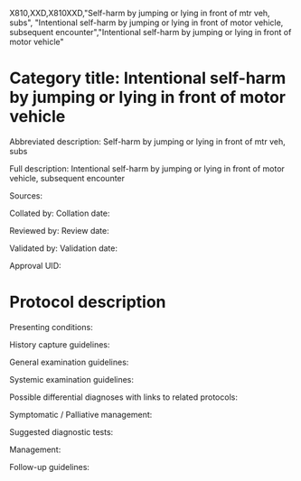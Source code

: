 X810,XXD,X810XXD,"Self-harm by jumping or lying in front of mtr veh, subs", "Intentional self-harm by jumping or lying in front of motor vehicle, subsequent encounter","Intentional self-harm by jumping or lying in front of motor vehicle"
# Category title: Intentional self-harm by jumping or lying in front of motor vehicle

Abbreviated description: Self-harm by jumping or lying in front of mtr veh, subs

Full description: Intentional self-harm by jumping or lying in front of motor vehicle, subsequent encounter

Sources:

Collated by:
Collation date:

Reviewed by:
Review date:

Validated by:
Validation date:

Approval UID:

# Protocol description

Presenting conditions:

History capture guidelines:

General examination guidelines:

Systemic examination guidelines:

Possible differential diagnoses with links to related protocols:

Symptomatic / Palliative management:

Suggested diagnostic tests:

Management:

Follow-up guidelines:

